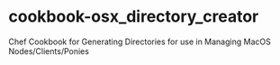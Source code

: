 # cookbook-osx_directory_creator
Chef Cookbook for Generating Directories for use in Managing MacOS Nodes/Clients/Ponies
